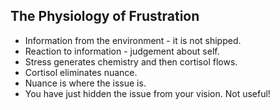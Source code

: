 ## The Physiology of Frustration

- Information from the environment - it is not shipped.
- Reaction to information - judgement about self.
- Stress generates chemistry and then cortisol flows.
- Cortisol eliminates nuance.
- Nuance is where the issue is.
- You have just hidden the issue from your vision. Not useful!
